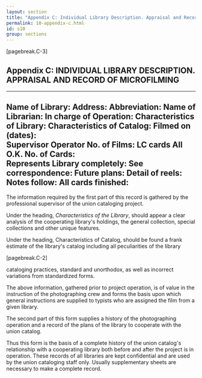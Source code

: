 ```yaml
---
layout: section
title: "Appendix C: Individual Library Description. Appraisal and Record of Microfilming"
permalink: 10-appendix-c.html
id: s10
group: sections
---
```


[pagebreak.C-3]

## Appendix C: INDIVIDUAL LIBRARY DESCRIPTION. APPRAISAL AND RECORD OF MICROFILMING

------------------------------ ------------------------
Name of Library:
Address:                       Abbreviation:
                               Name of Librarian:
                               In charge of Operation:
Characteristics of Library:
Characteristics of Catalog:
Filmed on (dates):           
Supervisor                     Operator
No. of Films:     LC cards     All O.K.
No. of Cards:                 
Represents Library completely:
                               See correspondence:
Future plans:
Detail of reels:
Notes follow:                  All cards finished:
-----------------------------------------------------

The information required by the first part of this record is gathered by the professional supervisor of the union cataloging project.

Under the heading, *Characteristics of the Library*, should appear a
clear analysis of the cooperating library's holdings, the general collection,
special collections and other unique features.

Under the heading, Characteristics of Catalog, should be found a
frank estimate of the library's catalog including all peculiarities of the library

[pagebreak.C-2]

cataloging practices, standard and unorthodox, as well as incorrect variations
from standardized forms.

The above information, gathered prior to project operation, is of
value in the instruction of the photographing crew and forms the basis upon
which general instructions are supplied to typists who are assigned the film
from a given library.

The second part of this form supplies a history of the photographing
operation and a record of the plans of the library to cooperate with the
union catalog.

Thus this form is the basis of a complete history of the union
catalog's relationship with a cooperating library both before and after the
project is in operation. These records of all libraries are kept confidential
and are used by the union cataloging staff only. Usually supplementary sheets
are necessary to make a complete record.


